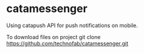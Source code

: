 # catamessenger
Using catapush API for push notifications on mobile.

To download files on project
git clone https://github.com/technofab/catamessenger.git
